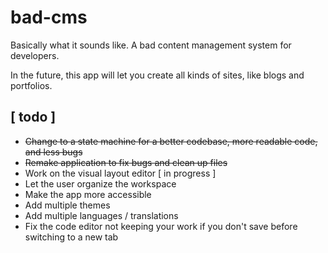 # bad-cms

Basically what it sounds like. A bad content management system for developers.  
  
In the future, this app will let you create all kinds of sites, like blogs and portfolios.

## [ todo ]
- ~~Change to a state machine for a better codebase, more readable code, and less bugs~~
- ~~Remake application to fix bugs and clean up files~~
- Work on the visual layout editor [ in progress ]
- Let the user organize the workspace
- Make the app more accessible
- Add multiple themes
- Add multiple languages / translations
- Fix the code editor not keeping your work if you don't save before switching to a new tab
